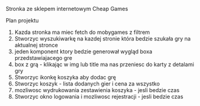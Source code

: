 Stronka ze sklepem internetowym Cheap Games

Plan projektu
1. Kazda stronka ma miec fetch do mobygames z filtrem
2. Stworzyc wyszukiwarkę na kazdej stronie która bedzie szukała gry na aktualnej stronce
3. jeden komponent ktory bedzie generował wygląd boxa przedstawiajacego gre
4. box z grą - klikając w img lub title ma nas przeniesc do karty z detalami gry
5. Stworzyc ikonkę koszyka aby dodac grę
6. Stworzyc koszyk - lista dodanych gier i cena za wszystko
7. mozliwosc wydrukowania zestawienia koszyka - jesli bedzie czas
8. Stworzyc okno logowania i mozliwosc rejestracji - jesli bedzie czas
